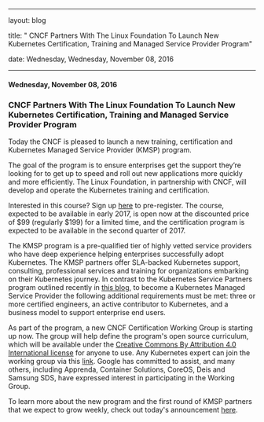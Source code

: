 ---

   layout: blog

   title:  " CNCF Partners With The Linux Foundation To Launch New Kubernetes Certification, Training and Managed Service Provider Program" 

   date:   Wednesday,  Wednesday, November 08, 2016 
 

   --- 
#### Wednesday, November 08, 2016 
### CNCF Partners With The Linux Foundation To Launch New Kubernetes Certification, Training and Managed Service Provider Program 
Today the CNCF is pleased to launch a new training, certification and Kubernetes Managed Service Provider (KMSP) program.&nbsp;  
  
The goal of the program is to ensure enterprises get the support they’re looking for to get up to speed and roll out new applications more quickly and more efficiently. The Linux Foundation, in partnership with CNCF, will develop and operate the Kubernetes training and certification.  
  
Interested in this course? Sign up [here](https://training.linuxfoundation.org/linux-courses/system-administration-training/kubernetes-fundamentals) to pre-register. The course, expected to be available in early 2017, is open now at the discounted price of $99 (regularly $199) for a limited time, and the certification program is expected to be available in the second quarter of 2017.&nbsp;  
  
The KMSP program is a pre-qualified tier of highly vetted service providers who have deep experience helping enterprises successfully adopt Kubernetes. The KMSP partners offer SLA-backed Kubernetes support, consulting, professional services and training for organizations embarking on their Kubernetes journey. In contrast to the Kubernetes Service Partners program outlined recently in [this blog](http://blog.kubernetes.io/2016/10/kubernetes-service-technology-partners-program.html), to become a Kubernetes Managed Service Provider the following additional requirements must be met: three or more certified engineers, an active contributor to Kubernetes, and a business model to support enterprise end users.&nbsp;  
  
As part of the program, a new CNCF Certification Working Group is starting up now. The group will help define the program's open source curriculum, which will be available under the [Creative Commons By Attribution 4.0 International license](https://creativecommons.org/licenses/by/4.0/)&nbsp;for anyone to use. Any Kubernetes expert can join the working group via this [link](https://lists.cncf.io/mailman/listinfo/cncf-kubernetescertwg.). Google has committed to assist, and many others, including Apprenda, Container Solutions, CoreOS, Deis and Samsung SDS, have expressed interest in participating in the Working Group.  
  
To learn more about the new program and the first round of KMSP partners that we expect to grow weekly, check out today's announcement [here](https://www.cncf.io/announcement/2016/11/08/cloud-native-computing-foundation-launches-certification-training-managed-service-provider-program-kubernetes).  

  

